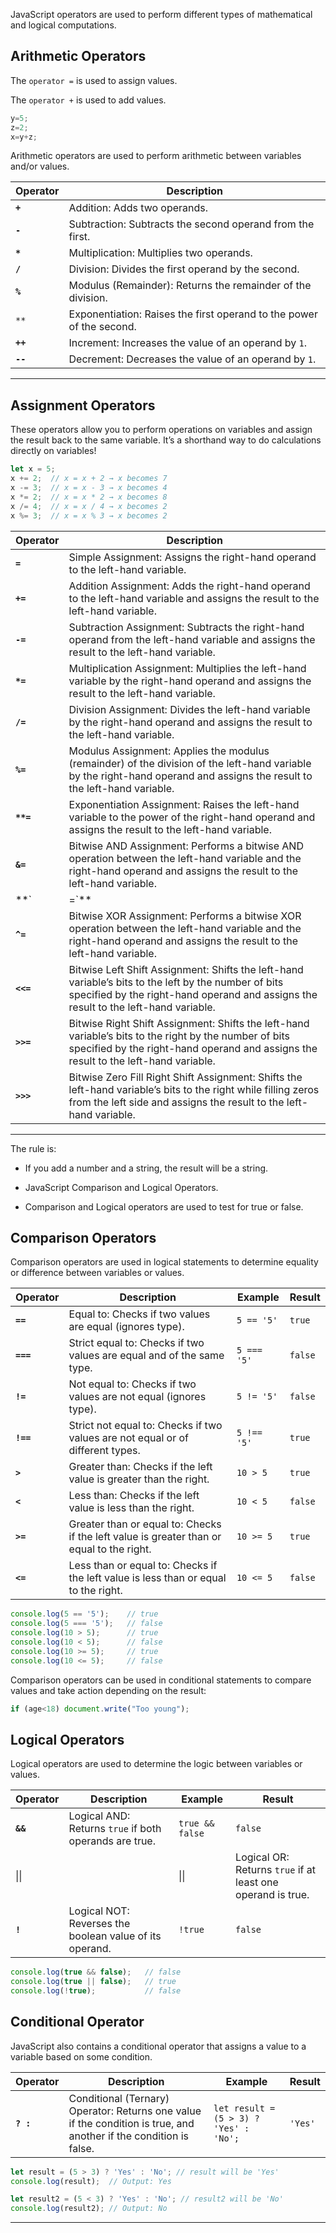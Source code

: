 
JavaScript operators are used to perform different types of mathematical and logical computations.

## Arithmetic Operators

The `operator =` is used to assign values.

The `operator +` is used to add values.

```javascript
y=5;
z=2;
x=y+z;
```

Arithmetic operators are used to perform arithmetic between variables and/or values.

| **Operator** | **Description**                                                      |
| ------------ | -------------------------------------------------------------------- |
| **`+`**      | Addition: Adds two operands.                                         |
| **`-`**      | Subtraction: Subtracts the second operand from the first.            |
| **`*`**      | Multiplication: Multiplies two operands.                             |
| **`/`**      | Division: Divides the first operand by the second.                   |
| **`%`**      | Modulus (Remainder): Returns the remainder of the division.          |
| `**`         | Exponentiation: Raises the first operand to the power of the second. |
| **`++`**     | Increment: Increases the value of an operand by `1`.                 |
| **`--`**     | Decrement: Decreases the value of an operand by `1`.                 |

---

## Assignment Operators

These operators allow you to perform operations on variables and assign the result back to the same variable. It’s a shorthand way to do calculations directly on variables!

```javascript
let x = 5;
x += 2;  // x = x + 2 → x becomes 7
x -= 3;  // x = x - 3 → x becomes 4
x *= 2;  // x = x * 2 → x becomes 8
x /= 4;  // x = x / 4 → x becomes 2
x %= 3;  // x = x % 3 → x becomes 2

```

|**Operator**|**Description**|
|---|---|
|**`=`**|Simple Assignment: Assigns the right-hand operand to the left-hand variable.|
|**`+=`**|Addition Assignment: Adds the right-hand operand to the left-hand variable and assigns the result to the left-hand variable.|
|**`-=`**|Subtraction Assignment: Subtracts the right-hand operand from the left-hand variable and assigns the result to the left-hand variable.|
|**`*=`**|Multiplication Assignment: Multiplies the left-hand variable by the right-hand operand and assigns the result to the left-hand variable.|
|**`/=`**|Division Assignment: Divides the left-hand variable by the right-hand operand and assigns the result to the left-hand variable.|
|**`%=`**|Modulus Assignment: Applies the modulus (remainder) of the division of the left-hand variable by the right-hand operand and assigns the result to the left-hand variable.|
|**`**=`**|Exponentiation Assignment: Raises the left-hand variable to the power of the right-hand operand and assigns the result to the left-hand variable.|
|**`&=`**|Bitwise AND Assignment: Performs a bitwise AND operation between the left-hand variable and the right-hand operand and assigns the result to the left-hand variable.|
|**`|=`**|
|**`^=`**|Bitwise XOR Assignment: Performs a bitwise XOR operation between the left-hand variable and the right-hand operand and assigns the result to the left-hand variable.|
|**`<<=`**|Bitwise Left Shift Assignment: Shifts the left-hand variable’s bits to the left by the number of bits specified by the right-hand operand and assigns the result to the left-hand variable.|
|**`>>=`**|Bitwise Right Shift Assignment: Shifts the left-hand variable’s bits to the right by the number of bits specified by the right-hand operand and assigns the result to the left-hand variable.|
|**`>>>`**|Bitwise Zero Fill Right Shift Assignment: Shifts the left-hand variable’s bits to the right while filling zeros from the left side and assigns the result to the left-hand variable.|

---

The rule is:

- If you add a number and a string, the result will be a string.

- JavaScript Comparison and Logical Operators.

- Comparison and Logical operators are used to test for true or false.



## Comparison Operators

Comparison operators are used in logical statements to determine equality or difference between variables or values.

| **Operator** | **Description**                                                                           | **Example** | **Result** |
| ------------ | ----------------------------------------------------------------------------------------- | ----------- | ---------- |
| **`==`**     | Equal to: Checks if two values are equal (ignores type).                                  | `5 == '5'`  | `true`     |
| **`===`**    | Strict equal to: Checks if two values are equal and of the same type.                     | `5 === '5'` | `false`    |
| **`!=`**     | Not equal to: Checks if two values are not equal (ignores type).                          | `5 != '5'`  | `false`    |
| **`!==`**    | Strict not equal to: Checks if two values are not equal or of different types.            | `5 !== '5'` | `true`     |
| **`>`**      | Greater than: Checks if the left value is greater than the right.                         | `10 > 5`    | `true`     |
| **`<`**      | Less than: Checks if the left value is less than the right.                               | `10 < 5`    | `false`    |
| **`>=`**     | Greater than or equal to: Checks if the left value is greater than or equal to the right. | `10 >= 5`   | `true`     |
| **`<=`**     | Less than or equal to: Checks if the left value is less than or equal to the right.       | `10 <= 5`   | `false`    |


```javascript
console.log(5 == '5');    // true
console.log(5 === '5');   // false
console.log(10 > 5);      // true
console.log(10 < 5);      // false
console.log(10 >= 5);     // true
console.log(10 <= 5);     // false
```

Comparison operators can be used in conditional statements to compare values and take action depending on the result:

```javascript
if (age<18) document.write("Too young");
```

## Logical Operators

Logical operators are used to determine the logic between variables or values.

| **Operator** | **Description**                                         | **Example**     | **Result**                                                  |
| ------------ | ------------------------------------------------------- | --------------- | ----------------------------------------------------------- |
| **`&&`**     | Logical AND: Returns `true` if both operands are true.  | `true && false` | `false`                                                     |
| \|\|         |                                                         | \|\|            | Logical OR: Returns `true` if at least one operand is true. |
| **`!`**      | Logical NOT: Reverses the boolean value of its operand. | `!true`         | `false`                                                     |


```javascript
console.log(true && false);   // false
console.log(true || false);   // true
console.log(!true);           // false
```



## Conditional Operator

JavaScript also contains a conditional operator that assigns a value to a variable based on some condition.

| **Operator** | **Description**                                                                                                    | **Example**                            | **Result** |
| ------------ | ------------------------------------------------------------------------------------------------------------------ | -------------------------------------- | ---------- |
| **`? :`**    | Conditional (Ternary) Operator: Returns one value if the condition is true, and another if the condition is false. | `let result = (5 > 3) ? 'Yes' : 'No';` | `'Yes'`    |


```javascript
let result = (5 > 3) ? 'Yes' : 'No'; // result will be 'Yes'
console.log(result);  // Output: Yes

let result2 = (5 < 3) ? 'Yes' : 'No'; // result2 will be 'No'
console.log(result2); // Output: No
```

----

